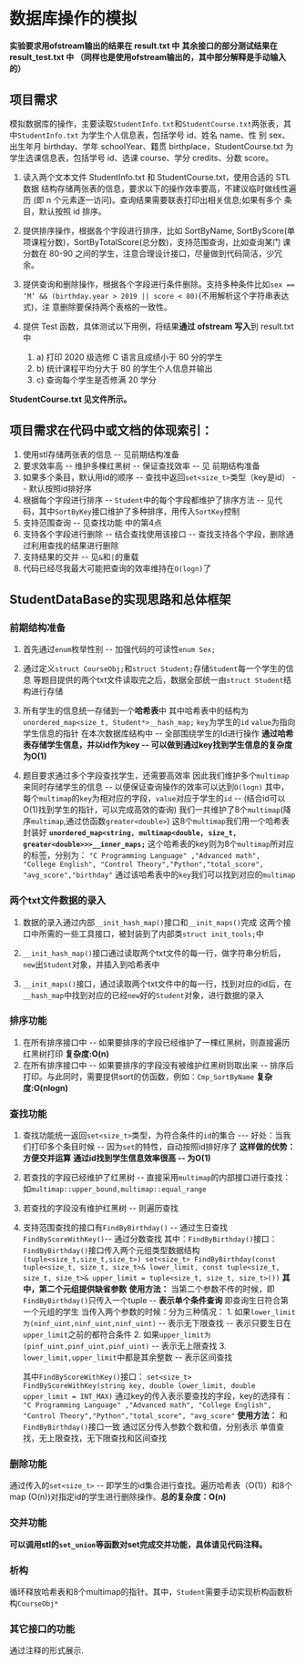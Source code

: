 # 数据库操作的模拟

**实验要求用ofstream输出的结果在 result.txt 中**
**其余接口的部分测试结果在 result_test.txt 中 （同样也是使用ofstream输出的，其中部分解释是手动输入的）**

## 项目需求

模拟数据库的操作，主要读取`StudentInfo.txt`和`StudentCourse.txt`两张表，其中`StudentInfo.txt` 为学生个人信息表，包括学号 id、姓名 name、性 别 sex、出生年月 birthday、学年 schoolYear、籍贯 birthplace，StudentCourse.txt 为学生选课信息表，包括学号 id、选课 course、学分 credits、分数 score。

1. 读入两个文本文件 StudentInfo.txt 和 StudentCourse.txt，使用合适的 STL 数据 结构存储两张表的信息，要求以下的操作效率要高，不建议临时做线性遍历 (即 n 个元素逐一访问)。查询结果需要联表打印出相关信息;如果有多个 条目，默认按照 id 排序。

1. 提供排序操作，根据各个字段进行排序，比如 SortByName, SortByScore(单 项课程分数)，SortByTotalScore(总分数)，支持范围查询，比如查询某门 课分数在 80-90 之间的学生，注意合理设计接口，尽量做到代码简洁，少冗余。
2. 提供查询和删除操作，根据各个字段进行条件删除。支持多种条件比如`sex == ‘M’ && (birthday.year > 2019 || score < 80)`(不用解析这个字符串表达式)，注 意删除要保持两个表格的一致性。
3. 提供 Test 函数，具体测试以下用例，将结果**通过** **ofstream** **写入**到 result.txt 中
   1. a)  打印 2020 级选修 C 语言且成绩小于 60 分的学生
   2. b)  统计课程平均分大于 80 的学生个人信息并输出
   3. c)  查询每个学生是否修满 20 学分

**StudentCourse.txt 见文件所示。**

## 项目需求在代码中或文档的体现索引：

1. 使用stl存储两张表的信息 -- 见前期结构准备
2. 要求效率高 -- 维护多棵红黑树 -- 保证查找效率 -- 见 前期结构准备
3. 如果多个条目，默认用id的顺序 -- 查找中返回`set<size_t>`类型（key是id） -- 默认按照id排好序
4. 根据每个字段进行排序 -- `Student`中的每个字段都维护了排序方法 -- 见代码，其中`SortByKey`接口维护了多种排序，用传入`SortKey`控制
5. 支持范围查询 -- 见查找功能 中的第4点
6. 支持各个字段进行删除 -- 结合查找使用该接口 -- 查找支持各个字段，删除通过利用查找的结果进行删除
7. 支持结果的交并 -- 见`&`和`|`的重载
8. 代码已经尽我最大可能把查询的效率维持在`O(logn)`了


## StudentDataBase的实现思路和总体框架
### 前期结构准备
1. 首先通过`enum`枚举性别 -- 加强代码的可读性`enum Sex;`

2. 通过定义`struct CourseObj;`和`struct Student;`存储`Student`每一个学生的信息
	等题目提供的两个txt文件读取完之后，数据全部统一由`struct Student`结构进行存储
	
3. 所有学生的信息统一存储到一个**哈希表**中
	其中哈希表中的结构为`unordered_map<size_t, Student*>__hash_map;`
	`key`为学生的`id`
	`value`为指向学生信息的指针
	在本次数据库结构中 -- 全部围绕学生的Id进行操作
	**通过哈希表存储学生信息，并以id作为key -- 可以做到通过key找到学生信息的复杂度为O(1)**

4. 题目要求通过多个字段查找学生，还需要高效率
	因此我们维护多个`multimap`来同时存储学生的信息 -- 以便保证查询操作的效率可以达到`O(logn)`
	其中，每个`multimap`的`key`为相对应的字段，`value`对应于学生的`id` -- (结合id可以O(1)找到学生的指针，可以完成高效的查询)
	我们一共维护了8个`multimap`(降序`multimap`,通过仿函数`greater<double>`)
	这8个`multimap`我们用一个哈希表封装好
	**`unordered_map<string, multimap<double, size_t, greater<double>>>__inner_maps;`**
	这个哈希表的key则为8个`multimap`所对应的标签，分别为：
	`"C Programming Language" ,"Advanced math", "College English",
		"Control Theory","Python","total_score", "avg_score","birthday"`
	通过该哈希表中的`key`我们可以找到对应的`multimap`

### 两个txt文件数据的录入
1. 数据的录入通过内部`__init_hash_map()`接口和`__init_maps()`完成
	这两个接口中所需的一些工具接口，被封装到了内部类`struct init_tools;`中

2. `__init_hash_map()`接口通过读取两个txt文件的每一行，做字符串分析后，`new`出`Student`对象，并插入到哈希表中

3. `__init_maps()`接口，通过读取两个txt文件中的每一行，找到对应的id后，在`__hash_map`中找到对应的已经`new`好的`Student`对象，进行数据的录入

### 排序功能
1. 在所有排序接口中 -- 如果要排序的字段已经维护了一棵红黑树，则直接遍历红黑树打印
	**复杂度:O(n)**
2. 在所有排序接口中 -- 如果要排序的字段没有被维护红黑树则取出来 -- 排序后打印。与此同时，需要提供sort的仿函数，例如：`Cmp_SortByName`
	**复杂度:O(nlogn)**

### 查找功能 
1. 查找功能统一返回`set<size_t>`类型，为符合条件的`id`的集合 --- 好处：当我们打印多个条目时候 -- 因为`set`的特性，自动按照id排好序了
	**这样做的优势：方便交并运算** 
	**通过id找到学生信息效率很高 -- 为O(1)**
2. 若查找的字段已经维护了红黑树 -- 直接采用`multimap`的内部接口进行查找：如`multimap::upper_bound,multimap::equal_range`
3. 若查找的字段没有维护红黑树 -- 则遍历查找

4. 支持范围查找的接口有`FindByBirthday()` -- 通过生日查找
					 `FindByScoreWithKey()`-- 通过分数查找
	其中：`FindByBirthday()`接口：
		`FindByBirthday()`接口传入两个元组类型数据结构` (tuple<size_t,size_t,size_t>)
		set<size_t> FindByBirthday(const tuple<size_t, size_t, size_t>& lower_limit,
			const tuple<size_t, size_t, size_t>& upper_limit = tuple<size_t, size_t, size_t>())`
		**其中，第二个元组提供缺省参数**
	**使用方法：**
		当第二个参数不传的时候，即`FindByBirthday()`只传入一个tuple -- **表示单个条件查询**
		即查询生日符合第一个元组的学生
		当传入两个参数的时候：分为三种情况：
			1. 如果`lower_limit为(ninf_uint,ninf_uint,ninf_uint)` -- 表示无下限查找 -- 表示只要生日在`upper_limit`之前的都符合条件
			2. 如果`upper_limit为(pinf_uint,pinf_uint,pinf_uint)` -- 表示无上限查找
			3. `lower_limit,upper_limit`中都是其余整数 -- 表示区间查找

	其中`FindByScoreWithKey()`接口：
		`set<size_t> FindByScoreWithKey(string key, double lower_limit, double upper_limit = INT_MAX)`
		通过key的传入表示要查找的字段，key的选择有：
		`"C Programming Language" ,"Advanced math", "College English",
		"Control Theory","Python","total_score", "avg_score"`
	**使用方法：**
		和`FindByBirthday()`接口一致
		通过区分传入参数个数和值，分别表示 单值查找，无上限查找，无下限查找和区间查找

### 删除功能
通过传入的`set<size_t>` -- 即学生的id集合进行查找。遍历哈希表（O(1)）和8个map (O(n))对指定id的学生进行删除操作。**总的复杂度：O(n)**

### 交并功能
**可以调用stl的`set_union`等函数对set完成交并功能，具体请见代码注释。**

### 析构
循环释放哈希表和8个multimap的指针。其中，`Student`需要手动实现析构函数析构`CourseObj*`

### 其它接口的功能
通过注释的形式展示.
